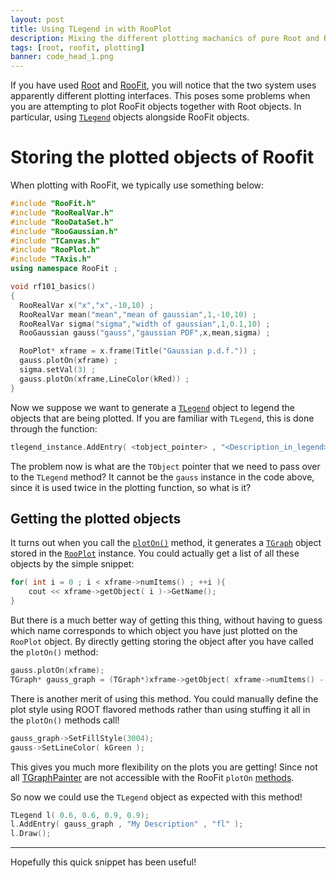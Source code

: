 ```yaml
---
layout: post
title: Using TLegend in with RooPlot
description: Mixing the different plotting machanics of pure Root and RooFit
tags: [root, roofit, plotting]
banner: code_head_1.png
---
```


If you have used [Root](https://root.cern.ch/) and
[RooFit](https://root.cern.ch/roofit), you will notice that the two system uses
apparently different plotting interfaces. This poses some problems when you are
attempting to plot RooFit objects together with Root objects. In particular,
using [`TLegend`](https://root.cern.ch/doc/master/classTLegend.html) objects
alongside RooFit objects.

# Storing the plotted objects of Roofit

When plotting with RooFit, we typically use something below:

```cpp showLineNumber title="Example RooFit plotting routing"
#include "RooFit.h"
#include "RooRealVar.h"
#include "RooDataSet.h"
#include "RooGaussian.h"
#include "TCanvas.h"
#include "RooPlot.h"
#include "TAxis.h"
using namespace RooFit ;

void rf101_basics()
{
  RooRealVar x("x","x",-10,10) ;
  RooRealVar mean("mean","mean of gaussian",1,-10,10) ;
  RooRealVar sigma("sigma","width of gaussian",1,0.1,10) ;
  RooGaussian gauss("gauss","gaussian PDF",x,mean,sigma) ;

  RooPlot* xframe = x.frame(Title("Gaussian p.d.f.")) ;
  gauss.plotOn(xframe) ;
  sigma.setVal(3) ;
  gauss.plotOn(xframe,LineColor(kRed)) ;
}
```

Now we suppose we want to generate a
[`TLegend`](https://root.cern.ch/doc/master/classTLegend.html) object to legend
the objects that are being plotted. If you are familiar with `TLegend`, this is
done through the function:

```cpp nocopy
tlegend_instance.AddEntry( <tobject_pointer> , "<Description_in_legend>" , "<plot_settings>")
```

The problem now is what are the `TObject` pointer that we need to pass over to
the `TLegend` method? It cannot be the `gauss` instance in the code above,
since it is used twice in the plotting function, so what is it?

## Getting the plotted objects

It turns out when you call the
[`plotOn()`](https://root.cern.ch/doc/master/classRooAbsData.html#a41ef49f1f48f06ae9e5fd197c820aeb1)
method, it generates a
[`TGraph`](https://root.cern.ch/doc/master/classTGraph.html) object stored in
the [`RooPlot`](https://root.cern.ch/doc/master/classRooPlot.html) instance.
You could actually get a list of all these objects by the simple snippet:

```cpp
for( int i = 0 ; i < xframe->numItems() ; ++i ){
    cout << xframe->getObject( i )->GetName();
}
```

But there is a much better way of getting this thing, without having to guess
which name corresponds to which object you have just plotted on the `RooPlot`
object. By directly getting storing the object after you have called the
`plotOn()` method:

```cpp
gauss.plotOn(xframe);
TGraph* gauss_graph = (TGraph*)xframe->getObject( xframe->numItems() - 1 );
```

There is another merit of using this method. You could manually define the plot
style using ROOT flavored methods rather than using stuffing it all in the
`plotOn()` methods call!

```cpp
gauss_graph->SetFillStyle(3004);
gauss->SetLineColor( kGreen );
```

This gives you much more flexibility on the plots you are getting! Since not
all [TGraphPainter](https://root.cern.ch/doc/master/classTGraphPainter.html)
are not accessible with the RooFit `plotOn`
[methods](https://root.cern.ch/doc/master/classRooAbsPdf.html#ae19cd5285edf475b744819b72d3ca517).

So now we could use the `TLegend` object as expected with this method!

```cpp
TLegend l( 0.6, 0.6, 0.9, 0.9);
l.AddEntry( gauss_graph , "My Description" , "fl" );
l.Draw();
```

---

Hopefully this quick snippet has been useful!
